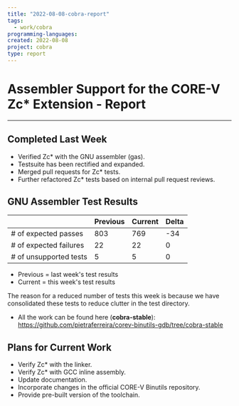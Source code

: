 ```yaml
---
title: "2022-08-08-cobra-report"
tags:
  - work/cobra
programming-languages:
created: 2022-08-08
project: cobra
type: report
---
```

# Assembler Support for the CORE-V Zc\* Extension - Report
---
## Completed Last Week
-   Verified Zc* with the GNU assembler (gas).  
-   Testsuite has been rectified and expanded.
-   Merged pull requests for Zc* tests.
-   Further refactored Zc* tests based on internal pull request reviews.

## GNU Assembler Test Results
|                        | Previous | Current | Delta |
| ---------------------- | -------- | ------- | ----- |
| # of expected passes   | 803      | 769     | -34   |
| # of expected failures | 22       | 22      | 0     |
| # of unsupported tests | 5        | 5       | 0     |

- Previous = last week's test results
- Current = this week's test results

The reason for a reduced number of tests this week is because we have consolidated these tests to reduce clutter in the test directory.

- All the work can be found here (**cobra-stable**): https://github.com/pietraferreira/corev-binutils-gdb/tree/cobra-stable

## Plans for Current Work
-   Verify Zc* with the linker.
-   Verify Zc* with GCC inline assembly.  
-   Update documentation.
-   Incorporate changes in the official CORE-V Binutils repository.
-   Provide pre-built version of the toolchain.
